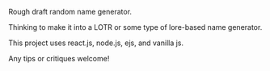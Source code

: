 Rough draft random name generator.

Thinking to make it into a LOTR or some type of lore-based name generator.

This project uses react.js, node.js, ejs, and vanilla js.

Any tips or critiques welcome!
